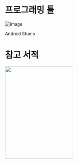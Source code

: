 # 프로그래밍 툴
![image](https://github.com/Berry-G/STUDY/assets/69233747/914d801c-ceab-4c96-977e-992ab121f2c5)

Android Studio


# 참고 서적
<img src="https://github.com/Berry-G/STUDY/assets/69233747/186cc963-31a6-4a9f-825f-d418b714663b" width="223" height="300"/>
